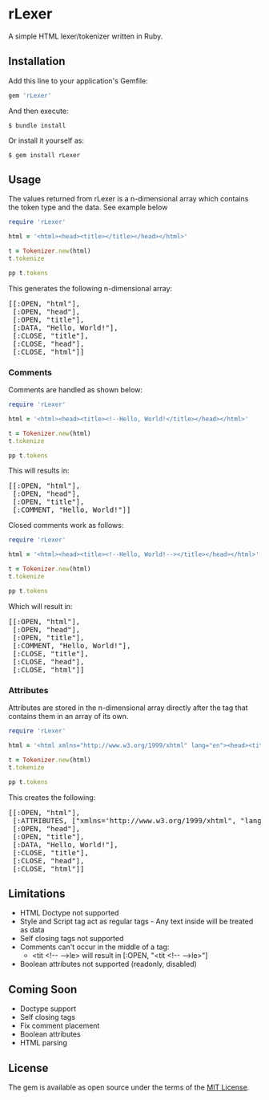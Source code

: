 # rLexer

A simple HTML lexer/tokenizer written in Ruby.

## Installation

Add this line to your application's Gemfile:

```ruby
gem 'rLexer'
```

And then execute:

    $ bundle install

Or install it yourself as:

    $ gem install rLexer

## Usage

The values returned from rLexer is a n-dimensional array which contains the token type and the data. See example below

```ruby
require 'rLexer'

html = '<html><head><title></title></head></html>'

t = Tokenizer.new(html)
t.tokenize

pp t.tokens
```

This generates the following n-dimensional array:

<pre>
[[:OPEN, "html"],
 [:OPEN, "head"],
 [:OPEN, "title"],
 [:DATA, "Hello, World!"],
 [:CLOSE, "title"],
 [:CLOSE, "head"],
 [:CLOSE, "html"]]
</pre>

### Comments

Comments are handled as shown below:

```ruby
require 'rLexer'

html = '<html><head><title><!--Hello, World!</title></head></html>'

t = Tokenizer.new(html)
t.tokenize

pp t.tokens
```

This will results in:

<pre>
[[:OPEN, "html"],
 [:OPEN, "head"],
 [:OPEN, "title"],
 [:COMMENT, "Hello, World!</title></head></html>"]]
</pre>

Closed comments work as follows:

```ruby
require 'rLexer'

html = '<html><head><title><!--Hello, World!--></title></head></html>'

t = Tokenizer.new(html)
t.tokenize

pp t.tokens
```

Which will result in:

<pre>
[[:OPEN, "html"],
 [:OPEN, "head"],
 [:OPEN, "title"],
 [:COMMENT, "Hello, World!"],
 [:CLOSE, "title"],
 [:CLOSE, "head"],
 [:CLOSE, "html"]]
</pre>

### Attributes

Attributes are stored in the n-dimensional array directly after the tag that contains them in an array of its own.

```ruby
require 'rLexer'

html = '<html xmlns="http://www.w3.org/1999/xhtml" lang="en"><head><title>Hello, World!</title></head></html>'

t = Tokenizer.new(html)
t.tokenize

pp t.tokens
```

This creates the following:

<pre>
[[:OPEN, "html"],
 [:ATTRIBUTES, ["xmlns='http://www.w3.org/1999/xhtml", "lang='en'"]],
 [:OPEN, "head"],
 [:OPEN, "title"],
 [:DATA, "Hello, World!"],
 [:CLOSE, "title"],
 [:CLOSE, "head"],
 [:CLOSE, "html"]]
</pre>

## Limitations
  * HTML Doctype not supported
  * Style and Script tag act as regular tags - Any text inside will be treated as data
  * Self closing tags not supported
  * Comments can't occur in the middle of a tag: 
    * <tit &lt;!-- --&gt;le> will result in [:OPEN, "<tit &lt;!-- --&gt;le>"]
  * Boolean attributes not supported (readonly, disabled)
  
## Coming Soon
 * Doctype support
 * Self closing tags
 * Fix comment placement
 * Boolean attributes
 * HTML parsing

## License

The gem is available as open source under the terms of the [MIT License](https://opensource.org/licenses/MIT).
